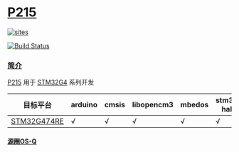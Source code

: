 ﻿# [P215](https://github.com/OS-Q/P215)

[![sites](http://182.61.61.133/link/resources/OSQ.png)](http://www.OS-Q.com)

[![Build Status](https://github.com/OS-Q/P215/workflows/CI/badge.svg)](https://github.com/OS-Q/P215/actions/workflows/CI.yml)

### [简介](https://github.com/OS-Q/P215/wiki)

[P215](https://github.com/OS-Q/P215) 用于 [STM32G4](https://www.st.com/zh/microcontrollers-microprocessors/stm32g4-series.html) 系列开发

| 目标平台 | arduino | cmsis | libopencm3 | mbedos | stm32 hal | zephyr |
| ------- | ------- | ------ | --------- | --------- | ---------- | ---------- |
| [STM32G474RE](https://github.com/SoCXin/STM32G474RE) | √  | √  |  √ | √   |   √ |  √  |

#### [源圈OS-Q](http://www.OS-Q.com)
